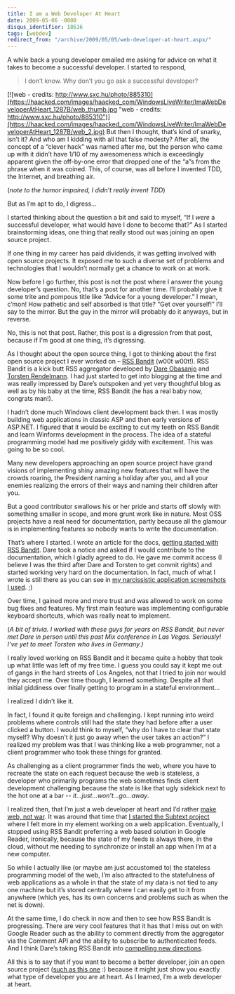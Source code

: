 ```yaml
---
title: I am a Web Developer At Heart
date: 2009-05-06 -0800
disqus_identifier: 18616
tags: [webdev]
redirect_from: "/archive/2009/05/05/web-developer-at-heart.aspx/"
---
```


A while back a young developer emailed me asking for advice on what it
takes to become a successful developer. I started to respond,

> I don’t know. Why don’t you go ask a successful developer?

[![web - credits:
http://www.sxc.hu/photo/885310](https://haacked.com/images/haacked_com/WindowsLiveWriter/ImaWebDeveloperAtHeart_1287B/web_thumb.jpg "web - credits: http://www.sxc.hu/photo/885310")](https://haacked.com/images/haacked_com/WindowsLiveWriter/ImaWebDeveloperAtHeart_1287B/web_2.jpg)
But then I thought, that’s kind of snarky, isn’t it? And who am I
kidding with all that false modesty? After all, the concept of a “clever
hack” was named after me, but the person who came up with it didn’t have
1/10 of my awesomeness which is exceedingly apparent given the
off-by-one error that dropped one of the “a”s from the phrase when it
was coined. This, of course, was all before I invented TDD, the
Internet, and breathing air.

(*note to the humor impaired, I didn’t really invent TDD*)

But as I’m apt to do, I digress…

I started thinking about the question a bit and said to myself, “If I
*were* a successful developer, what would have I done to become that?”
As I started brainstorming ideas, one thing that really stood out was
joining an open source project.

If one thing in my career has paid dividends, it was getting involved
with open source projects. It exposed me to such a diverse set of
problems and technologies that I wouldn’t normally get a chance to work
on at work.

Now before I go further, this post is not the post where I answer the
young developer’s question. No, that’s a post for another time. I’ll
probably give it some trite and pompous title like “Advice for a young
developer.” I mean, c’mon! How pathetic and self absorbed is that title?
“Get over yourself!” I’ll say to the mirror. But the guy in the mirror
will probably do it anyways, but in reverse.

No, this is not that post. Rather, this post is a digression from that
post, because if I’m good at one thing, it’s digressing.

As I thought about the open source thing, I got to thinking about the
first open source project I ever worked on – [RSS
Bandit](http://rssbandit.org/ "RSS Bandit") (w00t w00t!). RSS Bandit is
a kick butt RSS aggregator developed by [Dare
Obasanjo](http://www.25hoursaday.com/weblog/ "Dare Obasanjo") and
[Torsten
Rendelmann](http://www.rendelmann.info/blog/ "Torsten Rendelmann"). I
had just started to get into blogging at the time and was really
impressed by Dare’s outspoken and yet very thoughtful blog as well as by
his baby at the time, RSS Bandit (he has a real baby now, congrats
man!).

I hadn’t done much Windows client development back then. I was mostly
building web applications in classic ASP and then early versions of
ASP.NET. I figured that it would be exciting to cut my teeth on RSS
Bandit and learn Winforms development in the process. The idea of a
stateful programming model had me positively giddy with excitement. This
was going to be so cool.

Many new developers approaching an open source project have grand
visions of implementing shiny amazing new features that will have the
crowds roaring, the President naming a holiday after you, and all your
enemies realizing the errors of their ways and naming their children
after you.

But a good contributor swallows his or her pride and starts off slowly
with something smaller in scope, and more grunt work like in nature.
Most OSS projects have a real need for documentation, partly because all
the glamour is in implementing features so nobody wants to write the
documentation.

That’s where I started. I wrote an article for the docs, [getting
started with RSS
Bandit](https://haacked.com/articles/getting-started-with-rss-bandit.aspx "Getting Started With RSS Bandit").
Dare took a notice and asked if I would contribute to the documentation,
which I gladly agreed to do. He gave me commit access (I believe I was
the third after Dare and Torsten to get commit rights) and started
working very hard on the documentation. In fact, much of what I wrote is
still there as you can see in [my narcissistic application screenshots I
used](http://docs.rssbandit.org/v1.8/html/getting_started/posting_comments.htm "Posting Comments").
;)

Over time, I gained more and more trust and was allowed to work on some
bug fixes and features. My first main feature was implementing
configurable keyboard shortcuts, which was really neat to implement.

(*A bit of trivia. I worked with these guys for years on RSS Bandit, but
never met Dare in person until this past Mix conference in Las Vegas.
Seriously! I’ve yet to meet Torsten who lives in Germany.)*

I really loved working on RSS Bandit and it became quite a hobby that
took up what little was left of my free time. I guess you could say it
kept me out of gangs in the hard streets of Los Angeles, not that I
tried to join nor would they accept me. Over time though, I learned
something. Despite all that initial giddiness over finally getting to
program in a stateful environment…

I realized I didn’t like it.

In fact, I found it quite foreign and challenging. I kept running into
weird problems where controls still had the state they had before after
a user clicked a button. I would think to myself, “why do I have to
clear that state myself? Why doesn’t it just go away when the user takes
an action?” I realized my problem was that I was thinking like a web
programmer, not a client programmer who took these things for granted.

As challenging as a client programmer finds the web, where you have to
recreate the state on each request because the web is stateless, a
developer who primarily programs the web sometimes finds client
development challenging because the state is like that ugly sidekick
next to the hot one at a bar -- *it…just…won’t…go…away*.

I realized then, that I’m just a web developer at heart and I’d rather
[make web, not
war](http://www.youtube.com/watch?v=cCApcSq1ke0 "Make Web, not war"). It
was around that time that [I started the Subtext
project](https://haacked.com/archive/2005/05/04/announcing-subtext.aspx "Announcing Subtext")
where I felt more in my element working on a web application.
Eventually, I stopped using RSS Bandit preferring a web based solution
in Google Reader, ironically, because the state of my feeds is always
there, in the cloud, without me needing to synchronize or install an app
when I’m at a new computer.

So while I actually like (or maybe am just accustomed to) the stateless
programming model of the web, I’m also attracted to the statefulness of
web applications as a whole in that the state of my data is not tied to
any one machine but it’s stored centrally where I can easily get to it
from anywhere (which yes, has its own concerns and problems such as when
the net is down).

At the same time, I do check in now and then to see how RSS Bandit is
progressing. There are very cool features that it has that I miss out on
with Google Reader such as the ability to comment directly from the
aggregator via the Comment API and the ability to subscribe to
authenticated feeds. And I think Dare’s taking RSS Bandit into
[compelling new
directions](http://www.25hoursaday.com/weblog/2009/05/05/RSSReadersModeledAfterEmailClientsAreFundamentallyBroken.aspx "RSS Aggregators built like email clients are flawed").

All this is to say that if you want to become a better developer, join
an open source project ([such as this
one](http://subtextproject.com/ "Subtext Project") :) because it might
just show you exactly what type of developer you are at heart. As I
learned, I’m a web developer at heart.

